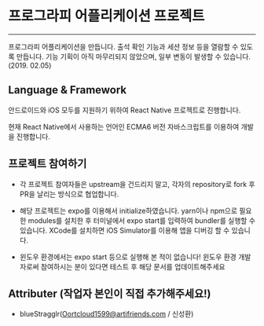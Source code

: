 # 프로그라피 어플리케이션 프로젝트

------

프로그라피 어플리케이션을 만듭니다. 출석 확인 기능과 세션 정보 등을 열람할 수 있도록 만듭니다.
기능 기획이 아직 마무리되지 않았으며, 일부 변동이 발생할 수 있습니다. (2019. 02.05)


## Language & Framework

안드로이드와 iOS 모두를 지원하기 위하여 React Native 프로젝트로 진행합니다. 

현재 React Native에서 사용하는 언어인 ECMA6 버전 자바스크립트를 이용하여 개발을 진행합니다.



## 프로젝트 참여하기

- 각 프로젝트 참여자들은 upstream을 건드리지 말고, 각자의 repository로 fork 후 PR을 날리는 방식으로 협업합니다.

- 해당 프로젝트는 expo를 이용해서 initialize하였습니다. yarn이나 npm으로 필요한 modules를 설치한 후 터미널에서 expo start를 입력하여 bundler를 실행할 수 있습니다. XCode를 설치하면 iOS Simulator를 이용해 앱을 디버깅 할 수 있습니다.
- 윈도우 환경에서는 expo start 등으로 실행해 본 적이 없습니다! 윈도우 환경 개발자로써 참여하시는 분이 있다면 테스트 후 해당 문서를 업데이트해주세요 



## Attributer (작업자 본인이 직접 추가해주세요!)
- blueStragglr(Oortcloud1599@artifriends.com / 신성환)

